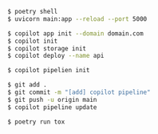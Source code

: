 ```bash
$ poetry shell
$ uvicorn main:app --reload --port 5000 
```
```bash
$ copilot app init --domain domain.com
$ copilot init
$ copilot storage init
$ copilot deploy --name api
```
```bash
$ copilot pipelien init
```
```bash
$ git add .
$ git commit -m "[add] copilot pipeline"
$ git push -u origin main
$ copilot pipeline update
```
```bash
$ poetry run tox
```